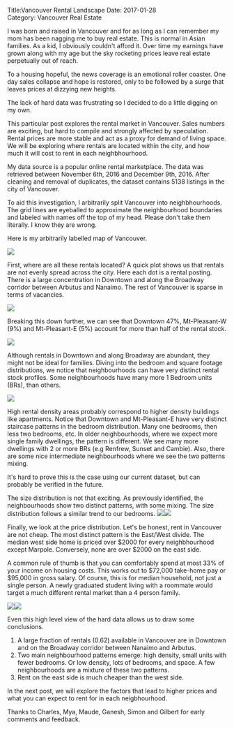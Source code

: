 Title:Vancouver Rental Landscape
Date: 2017-01-28  
Category: Vancouver Real Estate


I was born and raised in Vancouver and for as long as I can remember my mom has been nagging me to buy real estate. This is normal in Asian families. As a kid, I obviously couldn't afford it. Over time my earnings have grown along with my age but the sky rocketing prices leave real estate perpetually out of reach.

To a housing hopeful, the news coverage is an emotional roller coaster. One day sales collapse and hope is restored, only to be followed by a surge that leaves prices at dizzying new heights. 

The lack of hard data was frustrating so I decided to do a little digging on my own.

This particular post explores the rental market in Vancouver. Sales numbers are exciting, but hard to compile and strongly affected by speculation. Rental prices are more stable and act as a proxy for demand of living space. We will be exploring where rentals are located within the city, and how much it will cost to rent in each neighbhourhood.

My data source is a popular online rental marketplace. The data was retrieved between November 6th, 2016 and December 9th, 2016. After cleaning and removal of duplicates, the dataset contains 5138 listings in the city of Vancouver. 

To aid this investigation, I arbitrarily split Vancouver into neighbhourhoods. The grid lines are eyeballed to approximate the neighbourhood boundaries and labeled with names off the top of my head. Please don't take them literally. I know they are wrong.

Here is my arbitrarily labelled map of Vancouver.

![](/static/vancouver-rental-landscape_files/figure-html/setup-1.png)<!-- -->





First, where are all these rentals located? A quick plot shows us that rentals are not evenly spread across the city. Here each dot is a rental posting. There is a large concentration in Downtown and along the Broadway corridor between Arbutus and Nanaimo. The rest of Vancouver is sparse in terms of vacancies. 

![](/static/vancouver-rental-landscape_files/figure-html/density-plot-1.png)<!-- -->

Breaking this down further, we can see that Downtown 47%, Mt-Pleasant-W (9%) and Mt-Pleasant-E (5%) account for more than half of the rental stock. 

![](/static/vancouver-rental-landscape_files/figure-html/rental-dist-1.png)<!-- -->

Although rentals in Downtown and along Broadway are abundant, they might not be ideal for families. Diving into the bedroom and square footage distributions, we notice that neighbourhoods can have very distinct rental stock profiles. Some neighbourhoods have many more 1 Bedroom units (BRs), than others.

![](/static/vancouver-rental-landscape_files/figure-html/bedroom-dist-1.png)<!-- -->

High rental density areas probably correspond to higher density buildings like apartments. Notice that Downtown and Mt-Pleasant-E have very distinct staircase patterns in the bedroom distribution. Many one bedrooms, then less two bedrooms, etc. In older neighbourhoods, where we expect more single family dwellings, the pattern is different. We see many more dwellings with 2 or more BRs (e.g Renfrew, Sunset and Cambie). Also, there are some nice intermediate neighbourhoods where we see the two patterns mixing.

It's hard to prove this is the case using our current dataset, but can probably be verified in the future.

The size distribution is not that exciting. As previously identified, the neighbourhoods show two distinct patterns, with some mixing. The size distribution follows a similar trend to our bedrooms. 
![](/static/vancouver-rental-landscape_files/figure-html/size-dist-1.png)<!-- -->![](/static/vancouver-rental-landscape_files/figure-html/size-dist-2.png)<!-- -->

Finally, we look at the price distribution. Let's be honest, rent in Vancouver are not cheap. The most distinct pattern is the East/West divide. The median west side home is priced over $2000 for every neighbhourhood except Marpole. Conversely, none are over $2000 on the east side.

A common rule of thumb is that you can comfortably spend at most 33% of your income on housing costs. This works out to $72,000 take-home pay or $95,000 in gross salary. Of course, this is for median household, not just a single person. A newly graduated student living with a roommate would target a much different rental market than a 4 person family. 

![](/static/vancouver-rental-landscape_files/figure-html/price-dist-1.png)<!-- -->![](/static/vancouver-rental-landscape_files/figure-html/price-dist-2.png)<!-- -->

Even this high level view of the hard data allows us to draw some conclusions.

1. A large fraction of rentals (0.62) available in Vancouver are in Downtown and on the Broadway corridor between Nanaimo and Arbutus.
2. Two main neighbourhood patterns emerge: high density, small units with fewer bedrooms. Or low density, lots of bedrooms, and space. A few neighbourhoods are a mixture of these two patterns.
3. Rent on the east side is much cheaper than the west side.

In the next post, we will explore the factors that lead to higher prices and what you can expect to rent for in each neigbhourhood.

Thanks to Charles, Mya, Maude, Ganesh, Simon and Gilbert for early comments and feedback.
